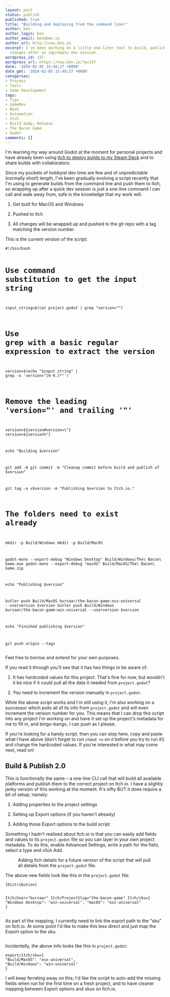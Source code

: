 ```yaml
---
layout: post
status: publish
published: true
title: "Building and deploying from the command line!"
author: ben
author_login: ben
author_email: ben@ben.ie
author_url: http://now.ben.ie
excerpt: I've been working on a little one-liner tool to build, publish and commit
  changes after an impromptu dev session.
wordpress_id: 157
wordpress_url: https://now.ben.ie/?p=157
date: '2024-02-05 15:48:27 +0000'
date_gmt: '2024-02-05 15:48:27 +0000'
categories:
- Process
- Tools
- Game Development
tags:
- Tips
- GameDev
- Bash
- Automation
- Itch
- Build &amp; Release
- The Bacon Game
- Godot
comments: []
---
```

<p><!-- wp:paragraph --></p>
<p>I'm learning my way around Godot at the moment for personal projects and have already been using <a href="https://now.ben.ie/2023/09/03/deploying-builds-to-steam-deck/" data-type="post" data-id="102">Itch to deploy builds to my Steam Deck</a> and to share builds with collaborators. </p>
<p><!-- /wp:paragraph --></p>
<p><!-- wp:paragraph --></p>
<p>Since my pockets of hobbyist dev time are few and of unpredictable (normally short) length, I've been gradually evolving a script recently that I'm using to generate builds from the command line and push them to Itch, so wrapping up after a quick dev session is just a one-line command I can call and walk away from, safe in the knowledge that my work will:</p>
<p><!-- /wp:paragraph --></p>
<p><!-- wp:list {"ordered":true} --></p>
<ol><!-- wp:list-item --></p>
<li>Get built for MacOS and Windows</li>
<p><!-- /wp:list-item --></p>
<p><!-- wp:list-item --></p>
<li>Pushed to Itch</li>
<p><!-- /wp:list-item --></p>
<p><!-- wp:list-item --></p>
<li>All changes will be wrapped up and pushed to the git repo with a tag matching the version number</li>
<p><!-- /wp:list-item --></ol>
<p><!-- /wp:list --></p>
<p><!-- wp:paragraph --></p>
<p>This is the current version of the script:</p>
<p><!-- /wp:paragraph --></p>
<p><!-- wp:code --></p>
<pre class="wp-block-code"><code>#!/bin/bash

# Use command substitution to get the input string
input_string=$(cat project.godot | grep "version=\"")

# Use grep with a basic regular expression to extract the version
version=$(echo "$input_string" | grep -o 'version="&#91;0-9.]*"')

# Remove the leading 'version="' and trailing '"'
version=${version#version=\"}
version=${version%\"}

echo "Building $version"

git add -A
git commit -m "Cleanup commit before build and publish of $version"

git tag -a v$version -m "Publishing $version to Itch.io."

# The folders need to exist already
mkdir -p Build/Windows
mkdir -p Build/MacOS

godot-mono --export-debug "Windows Desktop" Build/Windows/The\ Bacon\ Game.exe
godot-mono --export-debug "macOS" Build/MacOS/The\ Bacon\ Game.zip

echo "Publishing $version"

butler push Build/MacOS bursaar/the-bacon-game:osx-universal --userversion $version
butler push Build/Windows bursaar/the-bacon-game:win-universal --userversion $version

echo "Finished publishing $version"

git push origin --tags</code></pre>
<p><!-- /wp:code --></p>
<p><!-- wp:paragraph --></p>
<p>Feel free to borrow and extend for your own purposes.</p>
<p><!-- /wp:paragraph --></p>
<p><!-- wp:paragraph --></p>
<p>If you read it through you'll see that it has two things to be aware of:</p>
<p><!-- /wp:paragraph --></p>
<p><!-- wp:list {"ordered":true} --></p>
<ol><!-- wp:list-item --></p>
<li>It has hardcoded values for this project. That's fine for now, but wouldn't it be nice if it could pull all the data it needed from <code>project.godot</code>?</li>
<p><!-- /wp:list-item --></p>
<p><!-- wp:list-item --></p>
<li>You need to increment the version manually in <code>project.godot</code>.</li>
<p><!-- /wp:list-item --></ol>
<p><!-- /wp:list --></p>
<p><!-- wp:paragraph --></p>
<p>While the above script works and I'm still using it, I'm also working on a successor which pulls all of its info from <code>project.godot</code> and will even increment the version number for you. This means that I can drop this script into any project I'm working on and have it set up the project's metadata for me to fill in, and bingo-bango, I can push as I please. </p>
<p><!-- /wp:paragraph --></p>
<p><!-- wp:paragraph --></p>
<p>If you're looking for a handy script, then you can stop here, copy and paste what I have above (don't forget to run <code>chmod +x</code> on it before you try to run it!) and change the hardcoded values. If you're interested in what may come next, read on!</p>
<p><!-- /wp:paragraph --></p>
<p><!-- wp:heading --></p>
<h2 class="wp-block-heading">Build &amp; Publish 2.0</h2>
<p><!-- /wp:heading --></p>
<p><!-- wp:paragraph --></p>
<p>This is functionally the same – a one-line CLI call that will build all available platforms and publish them to the correct project on Itch.io. I have a slightly janky version of this working at the moment. It's nifty BUT it does require a bit of setup; namely:</p>
<p><!-- /wp:paragraph --></p>
<p><!-- wp:list {"ordered":true} --></p>
<ol><!-- wp:list-item --></p>
<li>Adding properties to the project settings</li>
<p><!-- /wp:list-item --></p>
<p><!-- wp:list-item --></p>
<li>Setting up Export options (if you haven't already)</li>
<p><!-- /wp:list-item --></p>
<p><!-- wp:list-item --></p>
<li>Adding those Export options to the build script</li>
<p><!-- /wp:list-item --></ol>
<p><!-- /wp:list --></p>
<p><!-- wp:paragraph --></p>
<p>Something I hadn't realised about Itch.io is that you can easily add fields and values to its <code>project.godot</code> file so you can layer in your own project metadata. To do this, enable Advanced Settings, write a path for the field, select a type and click Add.</p>
<p><!-- /wp:paragraph --></p>
<p><!-- wp:image {"id":168,"sizeSlug":"large","linkDestination":"none"} --></p>
<figure class="wp-block-image size-large"><img src="assets/uploads/now.ben.ie/2024/02/Screenshot-2024-02-05-at-15.28.22.png" alt="" class="wp-image-168"/><br />
<figcaption class="wp-element-caption">Adding Itch details for a future version of the script that will pull all details from the <code>project.godot</code> file.</figcaption>
</figure>
<p><!-- /wp:image --></p>
<p><!-- wp:paragraph --></p>
<p>The above new fields look like this in the <code>project.godot</code> file:</p>
<p><!-- /wp:paragraph --></p>
<p><!-- wp:code --></p>
<pre class="wp-block-code"><code>&#91;Distribution]

Itch/User="bursaar"
Itch/ProjectSlug="the-bacon-game"
Itch/sku={
"Windows Desktop": "win-universal",
"macOS": "osx-universal"
}</code></pre>
<p><!-- /wp:code --></p>
<p><!-- wp:paragraph --></p>
<p>As part of the mapping, I currently need to link the export path to the "sku" on Itch.io. At some point I'd like to make this less direct and just map the Export option to the sku.</p>
<p><!-- /wp:paragraph --></p>
<p><!-- wp:image {"id":169,"sizeSlug":"large","linkDestination":"none"} --></p>
<figure class="wp-block-image size-large"><img src="assets/uploads/now.ben.ie/2024/02/Screenshot-2024-02-05-at-15.28.51.png" alt="" class="wp-image-169"/></figure>
<p><!-- /wp:image --></p>
<p><!-- wp:paragraph --></p>
<p>Incidentally, the above info looks like this in <code>project.godot</code>:</p>
<p><!-- /wp:paragraph --></p>
<p><!-- wp:code --></p>
<pre class="wp-block-code"><code>export/itch/sku={
"Build/MacOS": "osx-universal",
"Build/Windows": "win-universal"
}</code></pre>
<p><!-- /wp:code --></p>
<p><!-- wp:paragraph --></p>
<p>I will keep ferreting away on this; I'd like the script to auto-add the missing fields when run for the first time on a fresh project, and to have cleaner mapping between Export options and skus on Itch.io.</p>
<p><!-- /wp:paragraph --></p>
